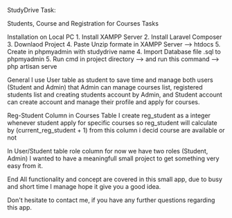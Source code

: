 StudyDrive Task:

Students, Course and Registration for Courses Tasks

Installation on Local PC
    1. Install XAMPP Server
    2. Install Laravel Composer
    3. Downlaod Project
    4. Paste Unzip formate in XAMPP Server --> htdocs
    5. Create in phpmyadmin with studydrive name
    4. Import Database file .sql to phpmyadmin 
    5. Run cmd in project directory --> and run this command --> php artisan serve 


General 
    I use User table as student to save time and manage both users (Student and Admin)
    that Admin can manage courses list, registered students list and creating students account by Admin, and Student account can create account and manage their profile and apply for courses. 

Reg-Student Column in Courses Table
    I create reg_student as a integer whenever student apply for specific courses so reg_student will calculate by (current_reg_student + 1) from this column i decid course are available or not

In User/Student table role column
    for now we have two roles (Student, Admin) I wanted to have a meaningfull small project to get something very easy from it. 

End 
    All functionality and concept are covered in this small app, due to busy and short time I manage hope it give you a good idea.
    

Don't hesitate to contact me, if you have any further questions regarding this app.



